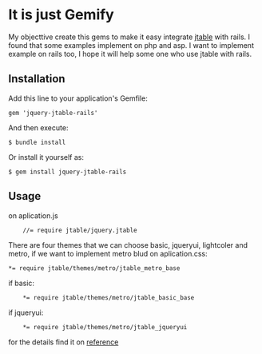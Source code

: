 # It is just Gemify

My objecttive create this gems to make it easy integrate [jtable](http://www.jtable.org/) with rails.
I found that some examples implement on php and asp.
I want to implement example on rails too, I hope it will help some one who use jtable with rails. 

## Installation

Add this line to your application's Gemfile:

    gem 'jquery-jtable-rails'

And then execute:

    $ bundle install

Or install it yourself as:

    $ gem install jquery-jtable-rails

## Usage

on aplication.js

		//= require jtable/jquery.jtable

There are four themes that we can choose basic, jqueryui, lightcoler and metro, if we want to implement metro blud
on aplication.css:

    *= require jtable/themes/metro/jtable_metro_base

if basic:

		*= require jtable/themes/metro/jtable_basic_base

if jqueryui:

		*= require jtable/themes/metro/jtable_jqueryui

for the details find it on [reference](http://www.jtable.org/ApiReference/)		

